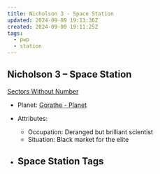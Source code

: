 ```yaml
---
title: Nicholson 3 - Space Station
updated: 2024-09-09 19:13:36Z
created: 2024-09-09 19:11:25Z
tags:
  - pwp
  - station
---
```


## Nicholson 3 &ndash; Space Station

[Sectors Without Number](https://sectorswithoutnumber.com/sector/bfDcBzTtgpeyLUfwzjio/spaceStation/D45OBli27go5JLbwP0be)

- Planet: [Gorathe - Planet](../../../Gaming/StarsWithoutNumber/PiratesWithoutPlunder/Gorathe%20-%20Planet.md)

- Attributes:
   -   Occupation: Deranged but brilliant scientist
   -   Situation: Black market for the elite

- Space Station Tags
	-  
